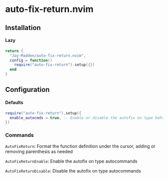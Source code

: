 # auto-fix-return.nvim

## Installation

#### Lazy
```lua
return {
  "Jay-Madden/auto-fix-return.nvim",
  config = function()
    require("auto-fix-return").setup({})
  end
}
```

## Configuration

#### Defaults
```lua
require("auto-fix-return").setup({
  enable_autocmds = true, -- Enable or disable the autofix on type behvaior
})
```

### Commands

`AutoFixReturn`: Format the function definition under the cursor, adding or removing parenthesis as needed

`AutoFixReturnEnable`: Enable the autofix on type autocommands

`AutoFixReturnDisable`: Disable the autofix on type autocommands

